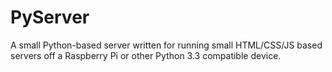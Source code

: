 PyServer
========

A small Python-based server written for running small HTML/CSS/JS based servers off a Raspberry Pi or other Python 3.3 compatible device.
